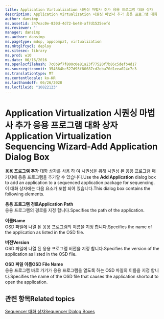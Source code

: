 ```yaml
---
title: Application Virtualization 시퀀싱 마법사 추가 응용 프로그램 대화 상자
description: Application Virtualization 시퀀싱 마법사 추가 응용 프로그램 대화 상자
author: dansimp
ms.assetid: 247eac0e-830d-4d72-be48-af7d1525eefd
ms.reviewer: ''
manager: dansimp
ms.author: dansimp
ms.pagetype: mdop, appcompat, virtualization
ms.mktglfcycl: deploy
ms.sitesec: library
ms.prod: w10
ms.date: 06/16/2016
ms.openlocfilehash: 7c0b9f7f800c0e81a23f77520f7b86c5defb4d17
ms.sourcegitcommit: 354664bc527d93f80687cd2eba70d1eea024c7c3
ms.translationtype: MT
ms.contentlocale: ko-KR
ms.lasthandoff: 06/26/2020
ms.locfileid: "10822123"
---
```

# <span data-ttu-id="59299-103">Application Virtualization 시퀀싱 마법사 추가 응용 프로그램 대화 상자</span><span class="sxs-lookup"><span data-stu-id="59299-103">Application Virtualization Sequencing Wizard-Add Application Dialog Box</span></span>


<span data-ttu-id="59299-104">**응용 프로그램 추가** 대화 상자를 사용 하 여 시퀀싱을 위해 시퀀싱 된 응용 프로그램 패키지에 응용 프로그램을 추가할 수 있습니다.</span><span class="sxs-lookup"><span data-stu-id="59299-104">Use the **Add Application** dialog box to add an application to a sequenced application package for sequencing.</span></span> <span data-ttu-id="59299-105">이 대화 상자에는 다음 요소가 포함 되어 있습니다.</span><span class="sxs-lookup"><span data-stu-id="59299-105">This dialog box contains the following elements.</span></span>

<a href="" id="application-path"></a>**<span data-ttu-id="59299-106">응용 프로그램 경로</span><span class="sxs-lookup"><span data-stu-id="59299-106">Application Path</span></span>**  
<span data-ttu-id="59299-107">응용 프로그램의 경로를 지정 합니다.</span><span class="sxs-lookup"><span data-stu-id="59299-107">Specifies the path of the application.</span></span>

<a href="" id="name"></a>**<span data-ttu-id="59299-108">이름</span><span class="sxs-lookup"><span data-stu-id="59299-108">Name</span></span>**  
<span data-ttu-id="59299-109">OSD 파일에 나열 된 응용 프로그램의 이름을 지정 합니다.</span><span class="sxs-lookup"><span data-stu-id="59299-109">Specifies the name of the application as listed in the OSD file.</span></span>

<a href="" id="version"></a>**<span data-ttu-id="59299-110">버전</span><span class="sxs-lookup"><span data-stu-id="59299-110">Version</span></span>**  
<span data-ttu-id="59299-111">OSD 파일에 나열 된 응용 프로그램 버전을 지정 합니다.</span><span class="sxs-lookup"><span data-stu-id="59299-111">Specifies the version of the application as listed in the OSD file.</span></span>

<a href="" id="osd-file-name"></a>**<span data-ttu-id="59299-112">OSD 파일 이름</span><span class="sxs-lookup"><span data-stu-id="59299-112">OSD File Name</span></span>**  
<span data-ttu-id="59299-113">응용 프로그램 바로 가기가 응용 프로그램을 열도록 하는 OSD 파일의 이름을 지정 합니다.</span><span class="sxs-lookup"><span data-stu-id="59299-113">Specifies the name of the OSD file that causes the application shortcut to open the application.</span></span>

## <span data-ttu-id="59299-114">관련 항목</span><span class="sxs-lookup"><span data-stu-id="59299-114">Related topics</span></span>


[<span data-ttu-id="59299-115">Sequencer 대화 상자</span><span class="sxs-lookup"><span data-stu-id="59299-115">Sequencer Dialog Boxes</span></span>](sequencer-dialog-boxes.md)

 

 





